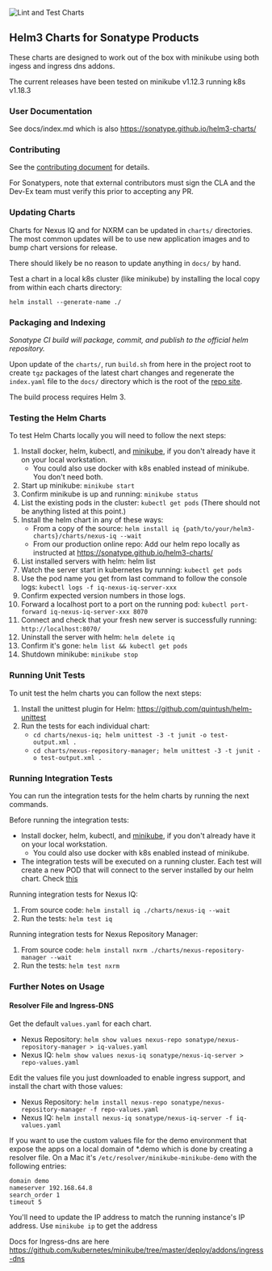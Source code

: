 ![Lint and Test Charts](https://github.com/sonatype/helm3-charts/workflows/Lint%20and%20Test%20Charts/badge.svg)

## Helm3 Charts for Sonatype Products

These charts are designed to work out of the box with minikube using both ingess and ingress dns addons.

The current releases have been tested on minikube v1.12.3 running k8s v1.18.3

### User Documentation

See docs/index.md which is also https://sonatype.github.io/helm3-charts/

### Contributing

See the [contributing document](./CONTRIBUTING.md) for details.

For Sonatypers, note that external contributors must sign the CLA and
the Dev-Ex team must verify this prior to accepting any PR.

### Updating Charts

Charts for Nexus IQ and for NXRM can be updated in `charts/` directories.
The most common updates will be to use new application images and to bump 
chart versions for release.

There should likely be no reason to update anything in `docs/` by hand.

Test a chart in a local k8s cluster (like minikube) by installing the local copy
from within each charts directory: 
```
helm install --generate-name ./
```

### Packaging and Indexing

*Sonatype CI build will package, commit, and publish to the official helm repository.*

Upon update of the `charts/`, run `build.sh` from here in the project root to
create `tgz` packages of the latest chart changes and regenerate the `index.yaml`
file to the `docs/` directory which is the root of the 
[repo site](https://sonatype.github.io/helm3-charts/).

The build process requires Helm 3.

### Testing the Helm Charts
To test Helm Charts locally you will need to follow the next steps:

1. Install docker, helm, kubectl, and [minikube](https://minikube.sigs.k8s.io/docs/start/), if you don't already have it on your local workstation.
    * You could also use docker with k8s enabled instead of minikube. You don't need both.
2. Start up minikube: `minikube start`
3. Confirm minikube is up and running: `minikube status`
4. List the existing pods in the cluster: `kubectl get pods`  (There should not be anything listed at this point.)
5. Install the helm chart in any of these ways:
    * From a copy of the source: `helm install iq {path/to/your/helm3-charts}/charts/nexus-iq --wait` 
    * From our production online repo: Add our helm repo locally as instructed at https://sonatype.github.io/helm3-charts/
6. List installed servers with helm: helm list 
7. Watch the server start in kubernetes by running: `kubectl get pods`
8. Use the pod name you get from last command to follow the console logs: `kubectl logs -f iq-nexus-iq-server-xxx` 
9. Confirm expected version numbers in those logs.
10. Forward a localhost port to a port on the running pod: `kubectl port-forward iq-nexus-iq-server-xxx 8070`
11. Connect and check that your fresh new server is successfully running: `http://localhost:8070/`
12. Uninstall the server with helm: `helm delete iq` 
13. Confirm it's gone: `helm list && kubectl get pods`
14. Shutdown minikube: `minikube stop`

### Running Unit Tests
To unit test the helm charts you can follow the next steps:

1. Install the unittest plugin for Helm: https://github.com/quintush/helm-unittest
2. Run the tests for each individual chart:
   * `cd charts/nexus-iq; helm unittest -3 -t junit -o test-output.xml .`
   * `cd charts/nexus-repository-manager; helm unittest -3 -t junit -o test-output.xml .`

### Running Integration Tests
You can run the integration tests for the helm charts by running the next commands. 

Before running the integration tests:
* Install docker, helm, kubectl, and [minikube](https://minikube.sigs.k8s.io/docs/start/), if you don't already have it on your local workstation.
  * You could also use docker with k8s enabled instead of minikube.
* The integration tests will be executed on a running cluster. Each test will create a new POD that will connect to the server installed by our 
helm chart. Check [this](https://helm.sh/docs/topics/chart_tests/)

Running integration tests for Nexus IQ:
1. From source code: `helm install iq ./charts/nexus-iq --wait`
2. Run the tests: `helm test iq`

Running integration tests for Nexus Repository Manager:
1. From source code: `helm install nxrm ./charts/nexus-repository-manager --wait`
3. Run the tests: `helm test nxrm`

### Further Notes on Usage

#### Resolver File and Ingress-DNS

Get the default `values.yaml` for each chart.
- Nexus Repository: `helm show values nexus-repo sonatype/nexus-repository-manager > iq-values.yaml`
- Nexus IQ: `helm show values nexus-iq sonatype/nexus-iq-server > repo-values.yaml`

Edit the values file you just downloaded to enable ingress support, and install the chart 
with those values:

- Nexus Repository: `helm install nexus-repo sonatype/nexus-repository-manager -f repo-values.yaml`
- Nexus IQ: `helm install nexus-iq sonatype/nexus-iq-server -f iq-values.yaml`

If you want to use the custom values file for the demo environment that expose 
the apps on a local domain of *.demo which is done by creating a resolver file. 
On a Mac it's `/etc/resolver/minikube-minikube-demo` with the following entries:
```
domain demo
nameserver 192.168.64.8
search_order 1
timeout 5
```

You'll need to update the IP address to match the running instance's IP address.
Use `minikube ip` to get the address

Docs for Ingress-dns are here
https://github.com/kubernetes/minikube/tree/master/deploy/addons/ingress-dns
